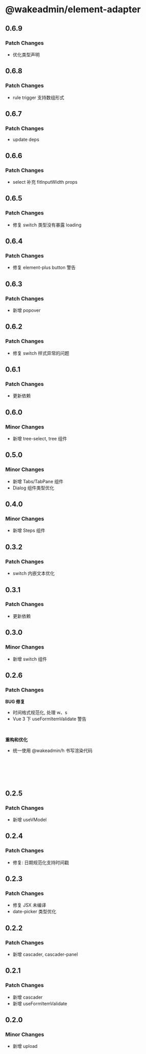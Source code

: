 # @wakeadmin/element-adapter

## 0.6.9

### Patch Changes

- 优化类型声明

## 0.6.8

### Patch Changes

- rule trigger 支持数组形式

## 0.6.7

### Patch Changes

- update deps

## 0.6.6

### Patch Changes

- select 补充 fitInputWidth props

## 0.6.5

### Patch Changes

- 修复 switch 类型没有暴露 loading

## 0.6.4

### Patch Changes

- 修复 element-plus button 警告

## 0.6.3

### Patch Changes

- 新增 popover

## 0.6.2

### Patch Changes

- 修复 switch 样式异常的问题

## 0.6.1

### Patch Changes

- 更新依赖

## 0.6.0

### Minor Changes

- 新增 tree-select, tree 组件

## 0.5.0

### Minor Changes

- 新增 Tabs/TabPane 组件
- Dialog 组件类型优化

## 0.4.0

### Minor Changes

- 新增 Steps 组件

## 0.3.2

### Patch Changes

- switch 内嵌文本优化

## 0.3.1

### Patch Changes

- 更新依赖

## 0.3.0

### Minor Changes

- 新增 switch 组件

## 0.2.6

### Patch Changes

**BUG 修复**

- 时间格式规范化, 处理 w、s
- Vue 3 下 useFormItemValidate 警告

<br>

**重构和优化**

- 统一使用 @wakeadmin/h 书写渲染代码

<br>
<br>
<br>
<br>

## 0.2.5

### Patch Changes

- 新增 useVModel

## 0.2.4

### Patch Changes

- 修复: 日期规范化支持时间戳

## 0.2.3

### Patch Changes

- 修复 JSX 未编译
- date-picker 类型优化

## 0.2.2

### Patch Changes

- 新增 cascader, cascader-panel

## 0.2.1

### Patch Changes

- 新增 cascader
- 新增 useFormItemValidate

## 0.2.0

### Minor Changes

- 新增 upload
